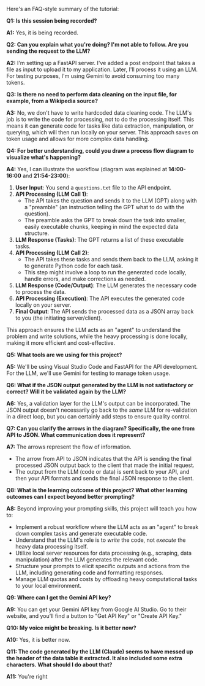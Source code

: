 Here's an FAQ-style summary of the tutorial:

**Q1: Is this session being recorded?**

**A1:** Yes, it is being recorded.

**Q2: Can you explain what you're doing? I'm not able to follow. Are you sending the request to the LLM?**

**A2:** I'm setting up a FastAPI server. I've added a post endpoint that takes a file as input to upload it to my application. Later, I'll process it using an LLM. For testing purposes, I'm using Gemini to avoid consuming too many tokens.

**Q3: Is there no need to perform data cleaning on the input file, for example, from a Wikipedia source?**

**A3:** No, we don't have to write hardcoded data cleaning code. The LLM's job is to write the code for processing, not to do the processing itself. This means it can generate code for tasks like data extraction, manipulation, or querying, which will then run locally on your server. This approach saves on token usage and allows for more complex data handling.

**Q4: For better understanding, could you draw a process flow diagram to visualize what's happening?**

**A4:** Yes, I can illustrate the workflow (diagram was explained at **14:00-16:00** and **21:54-23:00**):

1.  **User Input**: You send a `questions.txt` file to the API endpoint.
2.  **API Processing (LLM Call 1)**:
    - The API takes the question and sends it to the LLM (GPT) along with a "preamble" (an instruction telling the GPT what to do with the question).
    - The preamble asks the GPT to break down the task into smaller, easily executable chunks, keeping in mind the expected data structure.
3.  **LLM Response (Tasks)**: The GPT returns a list of these executable tasks.
4.  **API Processing (LLM Call 2)**:
    - The API takes these tasks and sends them back to the LLM, asking it to generate Python code for each task.
    - This step might involve a loop to run the generated code locally, handle errors, and make corrections as needed.
5.  **LLM Response (Code/Output)**: The LLM generates the necessary code to process the data.
6.  **API Processing (Execution)**: The API executes the generated code locally on your server.
7.  **Final Output**: The API sends the processed data as a JSON array back to you (the initiating server/client).

This approach ensures the LLM acts as an "agent" to understand the problem and write solutions, while the heavy processing is done locally, making it more efficient and cost-effective.

**Q5: What tools are we using for this project?**

**A5:** We'll be using Visual Studio Code and FastAPI for the API development. For the LLM, we'll use Gemini for testing to manage token usage.

**Q6: What if the JSON output generated by the LLM is not satisfactory or correct? Will it be validated again by the LLM?**

**A6:** Yes, a validation layer for the LLM's output can be incorporated. The JSON output doesn't necessarily go back to the _same_ LLM for re-validation in a direct loop, but you can certainly add steps to ensure quality control.

**Q7: Can you clarify the arrows in the diagram? Specifically, the one from API to JSON. What communication does it represent?**

**A7:** The arrows represent the flow of information.

- The arrow from API to JSON indicates that the API is sending the final processed JSON output back to the client that made the initial request.
- The output from the LLM (code or data) is sent back to your API, and then your API formats and sends the final JSON response to the client.

**Q8: What is the learning outcome of this project? What other learning outcomes can I expect beyond better prompting?**

**A8:** Beyond improving your prompting skills, this project will teach you how to:

- Implement a robust workflow where the LLM acts as an "agent" to break down complex tasks and generate executable code.
- Understand that the LLM's role is to _write_ the code, not _execute_ the heavy data processing itself.
- Utilize local server resources for data processing (e.g., scraping, data manipulation) after the LLM generates the relevant code.
- Structure your prompts to elicit specific outputs and actions from the LLM, including generating code and formatting responses.
- Manage LLM quotas and costs by offloading heavy computational tasks to your local environment.

**Q9: Where can I get the Gemini API key?**

**A9:** You can get your Gemini API key from Google AI Studio. Go to their website, and you'll find a button to "Get API Key" or "Create API Key."

**Q10: My voice might be breaking. Is it better now?**

**A10:** Yes, it is better now.

**Q11: The code generated by the LLM (Claude) seems to have messed up the header of the data table it extracted. It also included some extra characters. What should I do about that?**

**A11:** You're right
